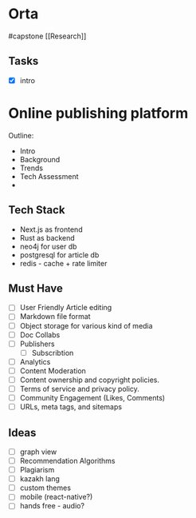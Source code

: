 # Orta
#capstone
[[Research]]

## Tasks
- [x] intro

# Online publishing platform
Outline:
- Intro
- Background
- Trends
- Tech Assessment
- 

## Tech Stack
- Next.js as frontend
- Rust as backend
- neo4j for user db
- postgresql for article db
- redis - cache + rate limiter

## Must Have
- [ ] User Friendly Article editing
- [ ] Markdown file format
- [ ] Object storage for various kind of media
- [ ] Doc Collabs
- [ ] Publishers
	- [ ] Subscribtion
- [ ] Analytics
- [ ] Content Moderation
- [ ] Content ownership and copyright policies.
- [ ] Terms of service and privacy policy.
- [ ] Community Engagement (Likes, Comments)
- [ ] URLs, meta tags, and sitemaps

## Ideas 
- [ ] graph view
- [ ] Recommendation Algorithms
- [ ] Plagiarism
- [ ] kazakh lang
- [ ] custom themes
- [ ] mobile (react-native?)
- [ ] hands free - audio?
